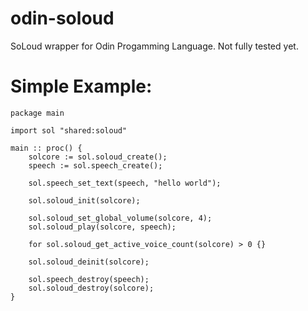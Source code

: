 # odin-soloud
SoLoud wrapper for Odin Progamming Language.
Not fully tested yet.

# Simple Example:
```
package main

import sol "shared:soloud"

main :: proc() {
    solcore := sol.soloud_create();
    speech := sol.speech_create();
    
    sol.speech_set_text(speech, "hello world");

    sol.soloud_init(solcore);
    
    sol.soloud_set_global_volume(solcore, 4);
    sol.soloud_play(solcore, speech);

    for sol.soloud_get_active_voice_count(solcore) > 0 {}

    sol.soloud_deinit(solcore);
    
    sol.speech_destroy(speech);
    sol.soloud_destroy(solcore);
}
```
